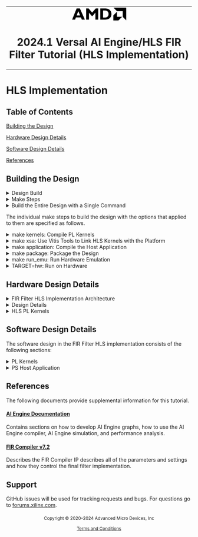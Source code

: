 ﻿<table class="sphinxhide" width="100%">
 <tr>
   <td align="center"><img src="https://raw.githubusercontent.com/Xilinx/Image-Collateral/main/xilinx-logo.png" width="30%"/><h1>2024.1 Versal AI Engine/HLS FIR Filter Tutorial (HLS Implementation)</h1>
   </td>
 </tr>
</table>

# HLS Implementation

## Table of Contents
[Building the Design](#building-the-design)

[Hardware Design Details](#hardware-design-details)

[Software Design Details](#software-design-details)

[References](#references)

## Building the Design

<details>
<summary>Design Build</summary>

### Design Build
In this section, you will build and run the FIR filter design using the HLS/DSP implementation. The difference between this implementation and the AI Engine implementation, where users compile the AI Engine design and integrate it into a larger system design (including the programmable logic (PL) kernels and processing system (PS) host application), is that the FIR filter is now implemented in PL using DSP Engines.  

At the end of this section, the design flow will generate a new directory (called `build/`). Underneath are subdirectories named `fir_hls_$(N_FIR_FILTERS)firs_$(N_FIR_TAPS)taps` (for example, `fir_hls_1firs_15taps`) depending on the value of `N_FIR_FILTERS` and `N_FIR_TAPS` chosen in the build. Each subdirectory contains the `hw_emu/` and `hw/` subfolders. The `hw_emu/` subfolder contains the build for hardware emulation. The `hw/` subfolder contains the build for the hardware run on a VCK190 board.   

</details>

<details>
<summary>Make Steps</summary>

### Make Steps
To run the following `make` steps (for example, `make kernels`, `make graph`, and so on), you must be in the `HLS/` folder.
```bash
cd HLS
```

The following options can be specified in the make steps. See the make steps for instructions how to apply them.

* TARGET: it can be set to "hw" or "hw_emu" to build the design in hardware or hardware emulation flow. Default is "hw_emu".

* N_FIR_FILTERS: specifies the number of FIR filters in the chain. Default is 1.

* N_FIR_TAPS: specifies the number of FIR filter taps. Default is 15.

* EN_TRACE: Flag to enable trace data to be captured. 0 is disabled and 1 is enabled. Default is 0.

The Makefile uses the following directory references:

```
#Relative FIR filter directory
RELATIVE_PROJECT_DIR := ./

#Absolute FIR filter directory = <user path>/Tutorials/AI_Engine/filter_AIEvsDSP
PROJECT_REPO := $(shell readlink -f $(RELATIVE_PROJECT_DIR))

DESIGN_REPO  := $(PROJECT_REPO)/design
PL_SRC_REPO  := $(DESIGN_REPO)/pl_src
HOST_APP_SRC := $(DESIGN_REPO)/host_app_src
VIVADO_METRICS_SCRIPTS_REPO := $(DESIGN_REPO)/vivado_metrics_scripts

DIRECTIVES_REPO        := $(DESIGN_REPO)/directives
SYSTEM_CONFIGS_REPO    := $(DESIGN_REPO)/system_configs
PROFILING_CONFIGS_REPO := $(DESIGN_REPO)/profiling_configs
EXEC_SCRIPTS_REPO      := $(DESIGN_REPO)/exec_scripts
PYTHON_SCRIPTS_REPO    := $(DESIGN_REPO)/python_scripts

BASE_BLD_DIR := $(PROJECT_REPO)/build
FIR_TAPS_BLD_DIR := $(BASE_BLD_DIR)/fir_$(N_FIR_TAPS)_taps
FIR_FILTERS_DIR  := $(FIR_TAPS_BLD_DIR)/x$(N_FIR_FILTERS)_firs
BUILD_TARGET_DIR := $(FIR_FILTERS_DIR)/$(TARGET)

REPORTS_REPO := $(PROJECT_REPO)/reports_dir
BLD_REPORTS_DIR := $(REPORTS_REPO)/fir_$(N_FIR_TAPS)_taps/x$(N_FIR_FILTERS)_firs

EMBEDDED_PACKAGE_OUT := $(BUILD_TARGET_DIR)/package
EMBEDDED_EXEC_SCRIPT := run_script.sh
```

</details>

<details>
<summary>Build the Entire Design with a Single Command</summary>

### Build the Entire Design with a Single Command
If you are already familiar with the AI Engine and Vitis accelerated kernel compilation flows, you can build the entire design with one command:

```bash
make run (default hardware emulation, 1 filter 15 taps, no trace enabled)
```
or
```bash
make run TARGET=hw N_FIR_FILTERS=1 N_FIR_TAPS=15 EN_TRACE=1   (hardware, 1 FIR filters, each with 15 taps, enable tracing)
```

This command runs the `make kernels`,`make xsa`,`make application`,`make package` and `make run_emu` for hardware emulation or to run on hardware (VCK190 board) depending on the `TARGET` you specify. The default `TARGET` without specification is hw_emu. The settings also apply to the following individual make steps.

**Note**

1. The generated files for a particular build are placed under individual directory: `build/fir_$(N_FIR_TAPS)_taps/x$(N_FIR_FILTERS)_firs`
2. See the specification in each make step for options used and location of input and output files.

</details>

The individual make steps to build the design with the options that applied to them are specified as follows.

<details>
<summary>make kernels: Compile PL Kernels</summary>

### make kernels: Compile PL Kernels
In this step, the Vitis compiler takes any kernels (RTL or HLS C) in the PL region of the target platform (`xilinx_vck190_base_202410_1`) and compiles them into their respective XO files.

The following commands compiles the kernels (default TARGET=hw_emu, N_FIR_FILTERS=1, N_FIR_TAPS=15, EN_TRACE=0):

```
make kernels
```

The expanded command is as follows:
```
mkdir -p build/fir_$(N_FIR_TAPS)_taps/x$(N_FIR_FILTERS)_firs/hw_emu

cd build/fir_$(N_FIR_TAPS)_taps/x$(N_FIR_FILTERS)_firs/hw_emu

v++ --target hw_emu					\
   	--hls.pre_tcl design/directives/hls_pre.tcl		\
	--hls.clock 500000000:fir_hls 			\
	-D N_FIR_FILTERS=$(N_FIR_FILTERS)		\
	-D N_FIR_TAPS=$(N_FIR_TAPS)			\
	--platform xilinx_vck190_base_202410_1		\
	--include design/pl_src 		\
	--save-temps 					\
	--temp_dir build/fir_$(N_FIR_TAPS)_taps/x$(N_FIR_FILTERS)_firs/hw_emu/_x 					\
	--verbose 					\
	-g -c 						\
	-k fir_hls 					\
	design/pl_src/fir_hls.cpp 		\
	-o fir_hls.hw_emu.xo   

v++ --target hw_emu					\
	--hls.clock 300000000:datamover 			\
	-D N_FIR_FILTERS=$(N_FIR_FILTERS)		\
	-D N_FIR_TAPS=$(N_FIR_TAPS)			\
	--platform xilinx_vck190_base_202410_1		\
	--include design/pl_src 			\
	--save-temps 					\
	--temp_dir build/fir_$(N_FIR_TAPS)_taps/x$(N_FIR_FILTERS)_firs/hw_emu/_x 					\
	--verbose 					\
	-g -c 						\
	-k datamover 					\
	design/pl_src/datamover.cpp 		\
	-o datamover.hw_emu.xo   

 ```
Summary of the switches used:
|Switch|Description|
|  ---  |  ---  |
|--target \| -t [hw\|hw_emu]|Specifies the build target.|
|--hls.clock | Specifies a frequency in Hz at which the listed kernel(s) should be compiled by Vitis HLS. |
|--platform \| -f|Specifies the name of a supported acceleration platform as specified by the $PLATFORM_REPO_PATHS environment variable or the full path to the platform XPFM file.|
|--save-temps \| -s|Directs the Vitis compiler command to save intermediate files/directories created during the compilation and link process. Use the `--temp_dir` option to specify a location to write the intermediate files to.|
|--temp_dir <string>|This allows you to manage the location where the tool writes temporary files created during the build process. The temporary results are written by the Vitis compiler, and then removed, unless the `--save-temps` option is also specified.|
|--verbose|Display verbose/debug information.|
| -g | Generates code for debugging the kernel during software emulation. Using this option adds features to facilitate debugging the kernel as it is compiled. |
|--compile \| -c|Required for compilation to generate XO files from kernel source files.|
|--kernel \<arg\>\|-k \<arg\>|Compile only the specified kernel from the input file. Only one -k option is allowed per Vitis compiler command.|
|--output \| -o|Specifies the name of the output file generated by the V++ command. The compilation process output name must end with the XO file suffix.|

[Detailed Description of All Vitis Compiler Switches](https://docs.amd.com/r/en-US/ug1393-vitis-application-acceleration/v-Command)

|Input|Description|
|  ---  |  ---  |
|fir_hls.cpp|The FIR filter chain PL kernel source code.|
|datamover.cpp|The data-mover PL kernel source code.|

|Output|Description|
|  ---  |  ---  |
|fir_hls.hw/hw_emu.xo|The FIR filter chain PL kernel object file.|
|datamover.hw/hw_emu.xo|The stream-to-memory-mapped data-mover kernel object file.|

</details>

<details>
<summary>make xsa: Use Vitis Tools to Link HLS Kernels with the Platform</summary>

### make xsa: Use Vitis Tools to Link HLS Kernels with the Platform
After the PL HLS kernels have been compiled, you can use the Vitis compiler to link them with the platform to generate an XSA file.

The Vitis tools allow you to integrate the HLS kernels into an existing extensible platform. This is an automated step from a software developer perspective where the platform chosen is provided by the hardware designer (or you can opt to use one of the many extensible base platforms provided by AMD and the Vitis tools build the hardware design and integrate the PL kernels into the design).

To test this feature in this tutorial, use the base VCK190 platform to build the design.

The command to run this step is shown as follows (default TARGET=hw_emu, N_FIR_FILTERS=1, N_FIR_TAPS=15, EN_TRACE=0):
```
make xsa
```

The expanded command is as follows:
```
cd build/fir_$(N_FIR_TAPS)_taps/x$(N_FIR_FILTERS)_firs/hw_emu

v++ -l 				\
	--platform xilinx_vck190_base_202410_1 		\
	--include design/pl_src 		\
	--save-temps 					\
	--temp_dir build/fir_$(N_FIR_TAPS)_taps/x$(N_FIR_FILTERS)_firs/hw_emu/_x \
	--verbose 					\
	-g 						\
	--clock.defaultTolerance 0.001 			\
	--clock.freqHz 300000000:datamover_0 		\
	--clock.freqHz 500000000:fir_hls_0 		\
	--config design/system_configs/system.cfg 	\
	--vivado.prop run.synth_1.{STEPS.SYNTH_DESIGN.ARGS.CONTROL_SET_OPT_THRESHOLD}={16} \
	--advanced.param compiler.userPostSysLinkOverlayTcl=$(DIRECTIVES_REPO)/post_sys_link.tcl \
	-o vck190_hls_fir.hw_emu.xsa  		\
	datamover.hw_emu.xo					\
  	fir_hls.hw_emu.xo

```

If EN_TRACE is enabled, the following `v++` flags are also set:
```
	--profile.trace_memory DDR			\
	--profile.data datamover:datamover_0:all \
	--profile.data fir_hls:dir_hls_0:all

```
By enabling EN_TRACE=1 timing violation occurs for 10 filters,tolerance of WNS=-0.050 is set:
```
--xp param:compiler.worstNegativeSlack=-0.050
```

This captures the trace data for the ports specified.

Summary of the Switches used:

|Switch|Description|
|  ---  |  ---  |
|--platform \| -f|Specifies the name of a supported acceleration platform as specified by the $PLATFORM_REPO_PATHS environment variable or the full path to the platform XPFM file.|
|--save-temps \| -s|Directs the `v++` command to save intermediate files/directories created during the compilation and link process. Use the `--temp_dir` option to specify a location to write the intermediate files to.|
|--temp_dir <string>|This allows you to manage the location where the tool writes temporary files created during the build process. The temporary results are written by the Vitis compiler, and then removed, unless the `--save-temps` option is also specified.|
|--verbose|Display verbose/debug information.|
| -g | Generates code for debugging the kernel during software emulation. Using this option adds features to facilitate debugging the kernel as it is compiled. |
|--clock.freqHz \<freq_in_Hz\>:\<cu\>\[.\<clk_pin\>\]|Specifies a clock frequency in Hz and assigns it to a list of associated compute units (CUs) and optionally specific clock pins on the CU.|
|--config <config_file>|Specifies a configuration file containing `v++` switches.|
|--target \| -t [hw\|hw_emu]|Specifies the build target.|
|--output \| -o|Specifies the name of the output file generated by the `v++` command. The linking process output file name must end with the .xsa suffix|
|--profile.data [<kernel_name>\|all]:[<cu_name>\|all]:[<interface_name>\|all]\(:[counters\|all]\)|Enables monitoring of data ports through the monitor IPs. This option needs to be specified during linking. [Detailed Profiling Options](https://docs.amd.com/r/en-US/ug1393-vitis-application-acceleration/profile-Options) |
|--profile.trace_memory \<FIFO\>:\<size\>\|\<MEMORY\>[\<n\>]|When building the hardware target \(-t=hw\), use this option to specify the type and amount of memory to use for capturing trace data. [Detailed Profiling Options](https://docs.amd.com/r/en-US/ug1393-vitis-application-acceleration/profile-Options) |

[Detailed Description of All Vitis Compiler Switches](https://docs.amd.com/r/en-US/ug1393-vitis-application-acceleration/v-Command)
[Linking the Kernels in Vitis](https://docs.amd.com/r/en-US/ug1393-vitis-application-acceleration/Linking-the-System)

|Inputs Sources|Description|
|  ---  |  ---  |
|datamover.hw/hw_emu.xo|The data-mover kernel object file.|
|fir_hls.hw/hw_emu.xo|The FIR filter chain PL kernel object file.|

|Output Objects|Description|
|  ---  |  ---  |
|vck190_hls_fir.hw_emu.xsa|Compiled Platform Binary Container|

</details>

 <details>
<summary>make application: Compile the Host Application</summary>

### make application: Compile the Host Application
You can compile the host application by following the typical cross-compilation flow for the Cortex-A72. To build the application run the following command (default TARGET=hw_emu, N_FIR_FILTERS=1, N_FIR_TAPS=15, EN_TRACE=0):
```
make application
```

The expanded command is as follows:
```
aarch64-linux-gnu-g++ 	-O 					\
			-c -std=c++17 				\
			-D__linux__ 				\
			-DXAIE_DEBUG				\
         		-DITER_CNT=8 				\
         		-DN_FIR_FILTERS=1			\
         		-DN_FIR_TAPS=15 			\
			-I$(SDKTARGETSYSROOT)/usr/include/xrt 		\
			-I$(SDKTARGETSYSROOT)/usr/include		\
			-I$(SDKTARGETSYSROOT)/usr/lib			\
			-Idesign/host_app_src		\
			-Idesign/pl_src		\
			 design/app_src/fir_aie_app.cpp \
			-o fir_aie_app.o 			\
			-L$(SDKTARGETSYSROOT)/usr/lib 			\
			-lxrt_coreutil

aarch64-linux-gnu-g++ 	fir_hls_app.o			\
			-L$(SDKTARGETSYSROOT)/usr/lib 	\
			-lxrt_coreutil 			\
			-o build/fir_$(N_FIR_TAPS)_taps/x$(N_FIR_FILTERS)_firs/hw_emu/fir_hls_xrt.elf
```
Summary of the Switches used:
|Switch|Description|
|  ---  |  ---  |
|-O \| Optimize| Optimizing compilation takes somewhat more time, and a lot more memory for a large function. With -O, the compiler tries to reduce code size and execution time, without performing any optimizations that can take a great deal of compilation time.|
|-c |Compile or assemble the source files, but do not link.|
|-std=<\standard\>|Set the language standard.|
|-D__linux__| |
|-DXAIE_DEBUG|Enable debug interface capabilities where certain core status, event status, or stack trace can be dumped out.|
|-D\<Pre-processor Macro String\>=\<value\>|Pass Pre-processor Macro definitions to the cross-compiler.|
|-I \<dir\>|Add the directory `dir` to the list of directories to be searched for header files.|
|-o \<file\>|Place output in file `<file>`. This applies regardless of the output being produced, whether it be an executable file, an object file, an assembler file or preprocessed C code.|
|-l\<library\>|Search the library named `library` when linking. The 2D-FFT tutorial requires `adf_api_xrt` and `xrt_coreutil` libraries.|
|-L \<dir\>|Add directory `<dir>` to the list of directories to be searched for -l.|

[XRT Documentation](https://xilinx.github.io/XRT/master/html/index.html)
[Details of Host Application Programming](https://docs.amd.com/r/en-US/ug1076-ai-engine-environment/Host-Programming-for-Bare-Metal)

|Inputs Sources|Description|
|  ---  |  ---  |
|fir_hls_app.cpp|Host processor application source code file that will run on an A72 processor.|

|Intermediate Objects|Description|
|  ---  |  ---  |
|fir_hls_app.o|Compiled host processor application object.|


|Output Objects|Description|
|  ---  |  ---  |
|fir_hls_xrt.elf|The executable that will run on an A72 processor.|

</details>

<details>
<summary>make package: Package the Design</summary>

### make package: Package the Design
With the HLS kernel outputs created, as well as the new platform, you can now generate the programmable device image (PDI) and a package to be used on an SD card. The PDI contains all executables, bitstreams, configurations of the device. The packaged SD card directory contains everything to boot Linux, the generated applications, and `.xclbin`.

The command to run this step is as follows (default TARGET=hw_emu, N_FIR_FILTERS=1, N_FIR_TAPS=15, EN_TRACE=0):
```
make package
```

or
```
cd ../build/fir_hls_$(N_FIR_FILTERS)firs_$(N_FIR_TAPS)taps/hw_emu

v++	-p  							\
	-t hw_emu						\
	--save-temps						\
	--temp_dir build/fir_$(N_FIR_TAPS)_taps/x$(N_FIR_FILTERS)_firs/hw_emu/_x			\
	-f xilinx_vck190_base_202410_1									\
	--package.rootfs $(COMMON_IMAGE_VERSAL)/rootfs.ext4 						\
	--package.kernel_image $(COMMON_IMAGE_VERSAL)/Image 						\
	--package.boot_mode=sd										\
	--package.out_dir build/fir_$(N_FIR_TAPS)_taps/x$(N_FIR_FILTERS)_firs/hw_emu/package	  	\
	--package.image_format=ext4									\
	--package.sd_file build/fir_$(N_FIR_TAPS)_taps/x$(N_FIR_FILTERS)_firs/hw_emu/fir_hls_xrt.elf    \
			  build/fir_$(N_FIR_TAPS)_taps/x$(N_FIR_FILTERS)_firs/hw_emu/vck190_hls_fir.hw_emu.xsa 	\
			  --package.sd_file design//exec_scripts/run_script.sh
```
If EN_TRACE is enabled, the following `v++` flags are also set:
```
	--package.sd_file design/profiling_configs/xrt.ini
```
This will include the XRT ini file which includes tracing parameters.

|Switch|Description|
|  ---  |  ---  |
|--package \| -p|Packages the final product at the end of the Vitis compile and link build process.|
|--target \| -t [hw\|hw_emu]|Specifies the build target.|
|--save-temps \| -s|Directs the V++ command to save intermediate files/directories created during the compilation and link process. Use the `--temp_dir` option to specify a location to write the intermediate files to.|
|--temp_dir <string>|This allows you to manage the location where the tool writes temporary files created during the build process. The temporary results are written by the Vitis compiler, and then removed, unless the `--save-temps` option is also specified.|
|--platform \| -f|Specifies the name of a supported acceleration platform as specified by the $PLATFORM_REPO_PATHS environment variable or the full path to the platform XPFM file.|
|--package.sd_dir \<arg\>|Where <arg> specifies a folder to package into the sd_card directory/image. The contents of the directory are copied to a sub-folder of the sd_card folder.|
|--package.rootfs \<arg\>|Where \<arg\> specifies the absolute or relative path to a processed Linux root file system file. The platform RootFS file is available for download from xilinx.com. Refer to the Vitis Software Platform Installation for more information.|
|--package.kernel_image \<arg\>|Where \<arg\> specifies the absolute or relative path to a Linux kernel image file. Overrides the existing image available in the platform. The platform image file is available for download from xilinx.com. Refer to the Vitis Software Platform Installation for more information.|
|--package.boot_mode \<arg\>|Where \<arg\> specifies <ospi\|qspi\|sd> Boot mode used for running the application in emulation or on hardware.|
|--package.image_format|Where \<arg\> specifies \<ext4\|fat32\> output image file format. `ext4`: Linux file system and `fat32`: Windows file system|
|--package.sd_file|Where \<arg\> specifies an ELF or other data file to package into the `sd_card` directory/image. This option can be used repeatedly to specify multiple files to add to the `sd_card`.|


[Detailed Description of All Vitis Compiler Switches](https://docs.amd.com/r/en-US/ug1393-vitis-application-acceleration/v-Command)
[Details of Packaging the System](https://docs.amd.com/r/en-US/ug1076-ai-engine-environment/Packaging)

|Inputs Sources|Description|
|  ---  |  ---  |
|$(COMMON_IMAGE_VERSAL)/rootfs.ext4|The Root Filesystem file for Petalinux.|
|$(PLATFORM_REPO_PATHS)/Image|The pre-built Petalinux Image the processor boots from.|
|$(BUILD_TARGET_DIR)/fir_hls_xrt.elf|The PS Host Application executables created in the `make application` step.|
|$(BUILD_TARGET_DIR)/vck190_hls_fir.hw_emu.xsa|The XSA file created in the `make xsa` step.|

The output of the V++ Package step is the package directory that contains the contents to run hardware emulation.

|Output Objects|Description|
|  ---  |  ---  |
|$(BUILD_TARGET_DIR)/package|The hardware emulation package that contains the boot file, hardware emulation launch script, the PLM and PMC boot files, the PMC and QEMU command argument specification files, and the Vivado tools simulation folder.|

</details>

<details>
<summary>make run_emu: Run Hardware Emulation</summary>

### make run_emu: Run Hardware Emulation
After packaging, everything is set to run emulation or hardware.
To run emulation use the following command (default TARGET=hw_emu, N_FIR_FILTERS=1, N_FIR_TAPS=15, EN_TRACE=0):
```
make run_emu
```
or
```
cd build/fir_$(N_FIR_TAPS)_taps/x$(N_FIR_FILTERS)_firs/hw_emu/package
./launch_hw_emu.sh
```
When launched, you will see the QEMU simulator load. Wait for the autoboot countdown to go to zero, and after a few minutes, you will see the root Linux prompt come up:
```bash
root@versal-rootfs-common-2024_1:~#
```

In some cases, the following error might come up on the screen:
```
root@versal-rootfs-common-2024_1:~## xinit: giving up
xinit: unable to connect to X server: Connection refused
xinit: server error
Enabling notebook extension jupyter-js-widgets/extension...
      - Validating: OK
[C 13:46:09.233 NotebookApp] Bad config encountered during initialization:
[C 13:46:09.239 NotebookApp] No such notebook dir: ''/usr/share/example-notebooks''
```
The error can be ignored. Press <enter> to return to the root prompt.

After the root prompt comes up, run the following commands to run the design:  
```
mount /dev/mmcblk0p1 /mnt
cd /mnt
./fir_hls_xrt.elf a.xclbin
```
The `fir_hls_xrt.elf` should execute, and after a few minutes, you should see the output with *TEST PASSED* on the console. When this is shown, run the following keyboard command to exit the QEMU instance:

```
#To exit QEMU Simulation
Press Ctrl-A, let go of the keyboard, and then press x
```

To run with waveform do the following:
```
cd build/fir_$(N_FIR_TAPS)_taps/x$(N_FIR_FILTERS)_firs/hw_emu/package
./launch_hw_emu.sh -g
```
The XSIM Waveform Viewer is launched. Drag and drop the signals into the Viewer and click Play to start the emulation. Go back to the terminal and wait for the Linux prompt to show up.

In the XSIM Waveform Viewer, you will see the signals you added to the waveform adjusting over the execution of the design. Once done, hit the pause button and close the window to end the emulation.

</details>

<details>
<summary>TARGET=hw: Run on Hardware</summary>

### Run on Hardware

To run the design in hardware, re-run the following "make" steps with TARGET=hw and other applicable options (see the make steps above)
```
make kernels     TARGET=hw
make xsa         TARGET=hw
make application TARGET=hw
make package     TARGET=hw
```
this can also be done is a single step as follows:
```
make build TARGET=hw
```

Now follow **Steps 1-9** to run the `fir_hls_xrt.elf` executable on your VCK190 board.

**Step 1.** Ensure your board is powered OFF.

**Step 2.** Use an SD card writer (such as balenaEtcher) to flash the `sd_card.img` file onto an SD card.

**Step 3.** Plug the flashed SD card into the top slot of the VCK190 board.

**Step 4.** Set the switch SW1 Mode\[3:0\]=1110 = OFF OFF OFF ON.

**Step 5.** Connect your computer to the VCK190 board using the included USB cable.

**Step 6.** Open a TeraTerm terminal and select the correct COM port. Set the port settings to the following:
```
Port: <COMMXX>
Speed: 115200
Data: 8 bit
Parity: none
Stop Bits: 1 bit
Flow control: none
Transmit delay: 0 msec/char 0 msec/line
```

**Step 7.** Power ON the board.

**Step 8.** Wait until you see the `root@versal-rootfs-common-2024_1` Linux command prompt. Press enter a few times to get past any `xinit` errors.

**Step 9.** Run the following commands into the TeraTerm terminal:
```
mount /dev/mmcblk0p1 /mnt
cd /mnt
./fir_hls_xrt.elf a.xclbin
```

After execution completes and the testcase passes data integrity check, 'TEST PASSED' should appear on the terminal.

</details>

## Hardware Design Details
<details>
<summary>FIR Filter HLS Implementation Architecture</summary>

### FIR Filter HLS Implementation Architecture

The following figure shows a high level block diagram of the design. The test harness consists of the compute kernel and the data mover kernel. This setup is maintained in the two implementations (using HLS/DSP engines in this section of the tutorial and AI Engine in the other). In this setup, the interface between the data mover kernel and FIR filter kernel is AXI4-Stream. The data width of both the kernels is 128-bit, and they run at 250 MHz, providing a transfer rate of up to 1.2 GSPS.

![Image of FIR Filter HLS implementation architecture](images/fir_hls_block_diagram.png)

</details>

<details>
<summary>Design Details</summary>

### Design Details
The design in this tutorial starts with a base platform containing the control interface and processing system (CIPS), NoC, and AI Engine and the interfaces among them. The v++ linker step builds on top of the base platform by adding the PL kernels. To add the various functions in a system level design, PL kernels are added to the base platform depending on the application, that is, the PL kernels present in each design may vary. In the design, the components are added by v++ -l step (make XSA in the tool flow section above) and include the following:
* FIR Filter Chain kernel (`fir_hls.[hw|hw_emu].xo`)
* data mover kernel (`datamover.[hw|hw_emu].xo`)
* connections interfaces defined in system configuration file (system.cfg)

To see a schematic view of the design with the extended platform as shown in the following figure, open in the Vivado tool:

`build/fir_hls_$(N_FIR_FILTERS)firs_$(N_FIR_TAPS)taps/[hw|hw_emu]/_x/link/vivado/vpl/prj/prj.xpr`

![Image of FIR Filter HLS Platform schematic](images/FIR_HLS_64_TAPS_vivado.PNG)

The actual FIR filter chain itself is implemented in a HLS PL kernel, which connects the specified number of filters together in a chain. For purposes of simplicity in comparing the designs, all the filters in the chain are identical, though it is unlikely such a chain would be used in a practical application.

Notice the system debugging and profiling IP (DPA) is added to the PL region of the device to capture AI Engine run-time trace data if the EN_TRACE option is enabled in the design. The datamover kernel and the AI Engine array interface are both operating at 300 MHz.

</details>

<details>
<summary>HLS PL Kernels</summary>

### HLS PL Kernels
In the HLS implementation of the FIR Filter design, the AI Engine is not used and therefore there are no AI Engine-related kernels and graphs. The compute and datamover functions are implemented as HLS kernels in the PL region.

The PL kernel `fir_hls` implements the FIR filter chain.  It contains a single AXI-stream input port and a single AXI-stream output port.  Since the FIR function requires no initialization, no additional control/status ports are required.

The PL-based data mover consists of DATAMOVER kernels. It moves a data pattern into the AI Engine array using a streaming interface. The final FIR output from the AI Engine array is moved back into the datamover kernel by way of a streaming interface and is checked for errors. The AI Engine array interface with the datamover kernel uses an AXI4-Stream interface.
Some additional details regarding the data mover kernels include:

**DATAMOVER**
* The data width is 128-bit.
* The frequency is 300 MHz.

</details>

## Software Design Details
The software design in the FIR Filter HLS implementation consists of the following sections:

<details>
<summary>PL Kernels</summary>

### PL Kernels
For the HLS implementation of this design, the data mover kernel and the FIR filter chain are all implmented in HLS.

#### fir_hls (fir_hls.cpp)
The fir_filter kernel consists of a single AXI-stream input and AXI-stream output.  The kernel makes use of the FIR Compiler IP, the same one that can be instantiated as an IP in Vivado tools. In HLS, it is instantiated as an object in the HLS code, and then cascaded together into a chain by the design.

The following include allows us to utilize the FIR Compiler interface provided in the HLS IP libraries from the Vitis HLS Libraries Reference:
```
#include <fir_hls.h>
```   

This header files provides a parameterization struct (`hls::ip_fir::params_t`) that sets the static parameters of the filter:
```
struct fir_params : hls::ip_fir::params_t {
    static const unsigned num_coeffs    = N_FIR_TAPS;
    static const double   coeff_vec[N_FIR_TAPS];
    static const unsigned coeff_width   = 16;
    static const unsigned input_width   = 16;
    static const unsigned output_width  = 16;
    static const unsigned output_rounding_mode = hls::ip_fir::truncate_lsbs;
   #if N_FIR_TAPS == 15
     static const unsigned input_length  = WINDOW_LENGTH_HALF;
     static const unsigned output_length = WINDOW_LENGTH_HALF;
     static const unsigned sample_period = SAMP_PERIOD;
   #else
     static const unsigned input_length  = WINDOW_LENGTH;
     static const unsigned output_length = WINDOW_LENGTH;
     static const unsigned sample_period = SAMP_PERIOD;
   #endif
    static const unsigned coeff_structure = hls::ip_fir::symmetric;
};
```
Here we set key non-default values for the filter, the number of taps, the tap vectors (in `coeff_vec`), data widths, truncation mode, and filter structure.

Note that the FIR filter wrapper has the concept of an input/output length, which is called WINDOW_LENGTH. This is unrelated to FIR_WINDOW_SIZE in the AI Engine version of the design. In AI Engine graph design, data is processed in fixed size batches (windows), and FIR_WINDOW_SIZE specifies the size of these physical buffers. Here the buffer size will directly impact latency.

In the HLS (DSP) implementation, arrays (windows) are a means of passing data to functions, but these data arrays are ultimately translated into AXI-streams. For this implementation, WINDOW_SIZE is made to be 64k.

To match the performance of 15 taps of AIE with HLS , we have used multi instance method only for 15 taps. 
The following section instantiates arrays of filter objects (one for real values, one for imaginary):
```
#if N_FIR_TAPS == 15
static hls::FIR<fir_params> fir_real[N_FIR_FILTERS*2];
static hls::FIR<fir_params> fir_imag[N_FIR_FILTERS*2];
#else
static hls::FIR<fir_params> fir_real[N_FIR_FILTERS];
static hls::FIR<fir_params> fir_imag[N_FIR_FILTERS];
#endif

```

In `fir_hls.cpp` file,`complex_split` function is used to take the incoming array (stream) of 128-bit data, and split each word into two 16-bit word streams:
```
void complex_split(
        hls::stream<ap_axiu<128, 0, 0, 0>> &strmInp,
        DataWindow_t DataRealInp, DataWindow_t DataImagInp
        )
{
CMPLX_SPLIT_LOOP:for(int ix = 0; ix < WINDOW_LENGTH; ix += 4) {
#pragma HLS PIPELINE II=1

                     ap_axiu<128, 0, 0, 0> fir_inp = strmInp.read();

                     // To enable Dataflow...
                     Data_t tmp_imag_inp[4];
                     Data_t tmp_real_inp[4];
                     //#pragma HLS ARRAY_RESHAPE variable=tmp_imag_inp cyclic factor=4 dim=1
                     //#pragma HLS ARRAY_RESHAPE variable=tmp_real_inp cyclic factor=4 dim=1

                     tmp_imag_inp[0].range(15, 0) = fir_inp.data.range(15, 0);
                     tmp_real_inp[0].range(15, 0) = fir_inp.data.range(31, 16);

                     tmp_imag_inp[1].range(15, 0) = fir_inp.data.range(47, 32);
                     tmp_real_inp[1].range(15, 0) = fir_inp.data.range(63, 48);

                     tmp_imag_inp[2].range(15, 0) = fir_inp.data.range(79, 64);
                     tmp_real_inp[2].range(15, 0) = fir_inp.data.range(95, 80);

                     tmp_imag_inp[3].range(15, 0) = fir_inp.data.range(111, 96);
                     tmp_real_inp[3].range(15, 0) = fir_inp.data.range(127, 112);

                     DataImagInp[ix] = tmp_imag_inp[0];
                     DataRealInp[ix] = tmp_real_inp[0];

                     DataImagInp[ix + 1] = tmp_imag_inp[1];
                     DataRealInp[ix + 1] = tmp_real_inp[1];

                     DataImagInp[ix + 2] = tmp_imag_inp[2];
                     DataRealInp[ix + 2] = tmp_real_inp[2];

                     DataImagInp[ix + 3] = tmp_imag_inp[3];
                     DataRealInp[ix + 3] = tmp_real_inp[3];
                 }
}


```

In `fir_hls.cpp` file, `complex_merge` function is the inverse of complex_split, and used to merge the words from two incoming 16-bit streams into one 32-bit stream:
```
void complex_merge(
        DataWindow_t DataRealOut, DataWindow_t DataImagOut,
        hls::stream<ap_axiu<128, 0, 0, 0>> &strmOut
        )
{
CMPLX_MERGE_LOOP:for(int ix = 0; ix < WINDOW_LENGTH; ix += 4) {
#pragma HLS PIPELINE II=1

                     ap_axiu<128, 0, 0, 0> fir_out;

                     fir_out.data.range(15,  0) = DataImagOut[ix].range(15, 0);
                     fir_out.data.range(31, 16) = DataRealOut[ix].range(15, 0);

                     fir_out.data.range(47, 32) = DataImagOut[ix + 1].range(15, 0);
                     fir_out.data.range(63, 48) = DataRealOut[ix + 1].range(15, 0);

                     fir_out.data.range(79, 64) = DataImagOut[ix + 2].range(15, 0);
                     fir_out.data.range(95, 80) = DataRealOut[ix + 2].range(15, 0);

                     fir_out.data.range(111,  96) = DataImagOut[ix + 3].range(15, 0);
                     fir_out.data.range(127, 112) = DataRealOut[ix + 3].range(15, 0);

                     strmOut.write(fir_out);
                 }
}

```

The function `fir_wrap` is used to construct the filter chain. It uses a series of #if/#elif preprocessor directives to enable the code, since it was not possible to generate it iteratively using a loop. (The limitation being synthesis of arrays of arrays).
```
void fir_wrap(
        hls::stream<ap_axiu<128, 0, 0, 0>> &strmInp,
        hls::stream<ap_axiu<128, 0, 0, 0>> &strmOut
        )
{
#pragma HLS dataflow

    DataWindow_t DataRealInp, DataImagInp;
    DataWindow_t DataRealOut, DataImagOut;
#pragma HLS stream variable=DataRealInp depth=16
#pragma HLS stream variable=DataRealOut depth=16
#pragma HLS stream variable=DataImagInp depth=16
#pragma HLS stream variable=DataImagOut depth=16
#pragma HLS ARRAY_RESHAPE variable=DataRealInp cyclic factor=4 dim=1
#pragma HLS ARRAY_RESHAPE variable=DataImagInp cyclic factor=4 dim=1
#pragma HLS ARRAY_RESHAPE variable=DataRealOut cyclic factor=4 dim=1
#pragma HLS ARRAY_RESHAPE variable=DataImagOut cyclic factor=4 dim=1

#if (N_FIR_TAPS == 15)   
    DataWindow_t DataRealInp_buff1, DataImagInp_buff1;
    DataWindow_t DataRealInp_buff2, DataImagInp_buff2;
    DataWindow_t DataRealOut_buff1, DataImagOut_buff1;
    DataWindow_t DataRealOut_buff2, DataImagOut_buff2;
#pragma HLS stream variable=DataRealInp_buff1 depth=16
#pragma HLS stream variable=DataImagInp_buff1 depth=16
#pragma HLS stream variable=DataRealInp_buff2 depth=16
#pragma HLS stream variable=DataImagInp_buff2 depth=16
#pragma HLS stream variable=DataRealOut_buff1 depth=16
#pragma HLS stream variable=DataImagOut_buff1 depth=16
#pragma HLS stream variable=DataRealOut_buff2 depth=16
#pragma HLS stream variable=DataImagOut_buff2 depth=16
#else
    DataWindow_t DataRealOut_buff, DataImagOut_buff;
    DataWindow_t DataRealInp_buff, DataImagInp_buff;
#pragma HLS stream variable=DataRealInp_buff depth=16
#pragma HLS stream variable=DataImagInp_buff depth=16
#pragma HLS stream variable=DataRealOut_buff depth=16
#pragma HLS stream variable=DataImagOut_buff depth=16
#endif

    complex_split(strmInp, DataRealInp, DataImagInp);
#if (N_FIR_TAPS == 15)   
    buffInp_15tap(DataRealInp, DataImagInp, DataRealInp_buff1, DataImagInp_buff1, DataRealInp_buff2, DataImagInp_buff2);
#else
    buffInp(DataRealInp, DataImagInp, DataRealInp_buff, DataImagInp_buff);
#endif

#if (N_FIR_FILTERS == 1)
#if (N_FIR_TAPS == 15)
    fir_real[0].run(DataRealInp_buff1, DataRealOut_buff1);
    fir_imag[0].run(DataImagInp_buff1, DataImagOut_buff1);
    fir_real[1].run(DataRealInp_buff2, DataRealOut_buff2);
    fir_imag[1].run(DataImagInp_buff2, DataImagOut_buff2);
#else
    fir_real[0].run(DataRealInp_buff, DataRealOut_buff);
    fir_imag[0].run(DataImagInp_buff, DataImagOut_buff);
#endif

#elif (N_FIR_FILTERS > 1)
#if (N_FIR_TAPS == 15)
    DataWindow_t DataReal_a0, DataImag_a0;
    DataWindow_t DataReal_a1, DataImag_a1;
#pragma HLS stream variable=DataReal_a0 depth=16
#pragma HLS stream variable=DataImag_a0 depth=16
#pragma HLS stream variable=DataReal_a1 depth=16
#pragma HLS stream variable=DataImag_a1 depth=16

    fir_real[0].run(DataRealInp_buff1, DataReal_a0);
    fir_imag[0].run(DataImagInp_buff1, DataImag_a0);
    fir_real[1].run(DataRealInp_buff2, DataReal_a1);
    fir_imag[1].run(DataImagInp_buff2, DataImag_a1);
#else
    DataWindow_t DataReal_0, DataImag_0;
#pragma HLS stream variable=DataReal_0 depth=16
#pragma HLS stream variable=DataImag_0 depth=16

    fir_real[0].run(DataRealInp_buff, DataReal_0);
    fir_imag[0].run(DataImagInp_buff, DataImag_0);
#endif

#endif

#if (N_FIR_FILTERS == 2)
    fir_real[1].run(DataReal_0, DataRealOut_buff);
    fir_imag[1].run(DataImag_0, DataImagOut_buff);

#elif (N_FIR_FILTERS > 2)
#if (N_FIR_TAPS == 15)
    DataWindow_t DataReal_b0, DataImag_b0;
    DataWindow_t DataReal_b1, DataImag_b1;
#pragma HLS stream variable=DataReal_b0 depth=16
#pragma HLS stream variable=DataImag_b0 depth=16
#pragma HLS stream variable=DataReal_b1 depth=16
#pragma HLS stream variable=DataImag_b1 depth=16

    fir_real[2].run(DataReal_a0, DataReal_b0);
    fir_imag[2].run(DataImag_a0, DataImag_b0);
    fir_real[3].run(DataReal_a1, DataReal_b1);
    fir_imag[3].run(DataImag_a1, DataImag_b1);
#else
    DataWindow_t DataReal_1, DataImag_1;
#pragma HLS stream variable=DataReal_1 depth=16
#pragma HLS stream variable=DataImag_1 depth=16

    fir_real[1].run(DataReal_0, DataReal_1);
    fir_imag[1].run(DataImag_0, DataImag_1);
#endif

#endif


..etc
```
The #pragma HLS dataflow directive instructs the compile to run the two processes to run in parallel, much as would be done in RTL.


Finally, the `fir_hls` function it a top-level module / kernel available to be linked together to the other HLS kernels.

##### Arguments
The FIR kernel takes the following arguments:
* `hls::stream<ap_axiu<128, 0, 0, 0>>` is a data type defined in `ap_axi_sdata.h`. It is a special data class used for data transfer when using a streaming platform. The parameter `<D>` is the data width of the streaming interface which is set to 128. The remaining three parameters should be set to 0.

The fir_hls kernel also specifies the following pragmas to help optimize the kernel code and adhere to interface protocols:
```
 #pragma HLS interface axis port=strmInp
 #pragma HLS interface axis port=strmOut
   
 #pragma HLS INTERFACE s_axilite port=iterCnt bundle=control
 #pragma HLS INTERFACE s_axilite port=return bundle=control
```

#### datamover (datamover.cpp)

The datamover kernel reads and writes data from and to the AI Engine array, through the AXI4-Stream interface.

##### Arguments
The datamover kernel takes the following arguments:
* `ap_int<N>` is an arbitrary precision integer data type defined in `ap_int.h` where `N` is a bit-size from 1-1024. In this design, the bit-size is set to 128.
* `hls::stream<qdma_axis<D,0,0,0>>` is a data type defined in `ap_axi_sdata.h`. It is a special data class used for data transfer when using a streaming platform. The parameter `<D>` is the data width of the streaming interface which is set to 128. The remaining three parameters should be set to 0.

The datamover kernel also specifies the following pragmas to help optimize the kernel code and adhere to interface protocols:

##### pragma HLS INTERFACE s_axilite
The datamover kernels has one `s_axilite` interface (specifying an AXI4-Lite slave I/O protocol) with `bundle=control` associated with all the arguments (`size` and `iterCnt`). This interface is also associated with `return`.

##### pragma HLS INTERFACE axis
The datamover kernel has one `axis` interface (specifying an AXI4-Stream I/O protocol).

##### pragma HLS PIPELINE II=1
The datamover kernel has a `for` loop that is a candidate for burst read because the memory addresses per loop iteration are consecutive (`ARBURST=INCR`). To pipeline this `for` loop, you can use this pragma by setting the initiation interval (`II`) = 1.

</details>

<details>
<summary>PS Host Application</summary>

### PS Host Application
The FIR filter HLS(DSP) tutorial uses the embedded PS as an external controller to control the AI Engine graph and data mover PL kernel. Review [Programming the PS Host Application Section in the AI Engine Documentation](#ai-engine-documentation) to understand the process to create a host application. Note that unlike the AI Engine implementation, there are no AI Engine graphs and associated control code.

Within the PS host application, two classes are defined (datamover_class), which defines methods used to control and monitor the corresponding kernels.

The main sections of the PS host application code is described in the following subsections:

#### load_xclbin Function
This function is responsible for loading the XCLBIN file into the device.

#### Datamover Class
This class provides the following methods for controlling/monitoring this kernel:
* init(): opens the kernel, and sets the kernel parameters (location of the buffer object, and its length).
* run(): starts execution of the datamover kernel
* waitTo_complete(): waits for the datamover kernel to finish
* close(): closes the input data buffer object and kernel

#### Main Function
This is the main PS application code that controls the kernels and runs data through the design. The various steps this code goes through is described in the following subsections.

##### 1. Check Command Line Argument
The beginning of the A72 application is represented by the main function. It takes in one command line argument: an XCLBIN file.

##### 2. Open XCLBIN
The A72 application loads the XCLBIN binary file and creates the data mover kernels to be executed on the device.

##### 3. Create and Initialize Data Mover Kernels
Create the kernel objects and initialize them.

##### 4. Run Data Mover Kernels
Start execution of the datamover kernel.

##### 5. Wait for Data Mover Kernels to Complete
Wait for the datamover kernel to complete.

##### 6. Verify Output Results
Compare data in output with the reference golden data and get the error count from the kernel.

##### 7. Release Allocated Resources
Close the datamover kernel objects.

</details>

## References
The following documents provide supplemental information for this tutorial.

#### [AI Engine Documentation](https://docs.amd.com/search/all?filters=Document_ID~%2522UG1076%2522_%2522UG1079%2522&content-lang=en-US)
Contains sections on how to develop AI Engine graphs, how to use the AI Engine compiler, AI Engine simulation, and performance analysis.

#### [ FIR Compiler v7.2](https://docs.amd.com/r/en-US/pg149-fir-compiler)
Describes the FIR Compiler IP describes all of the parameters and settings and how they control the final filter implementation.


## Support

GitHub issues will be used for tracking requests and bugs. For questions go to [forums.xilinx.com](http://forums.xilinx.com/).



<p class="sphinxhide" align="center"><sub>Copyright © 2020–2024 Advanced Micro Devices, Inc</sub></p>

<p class="sphinxhide" align="center"><sup><a href="https://www.amd.com/en/corporate/copyright">Terms and Conditions</a></sup></p>
